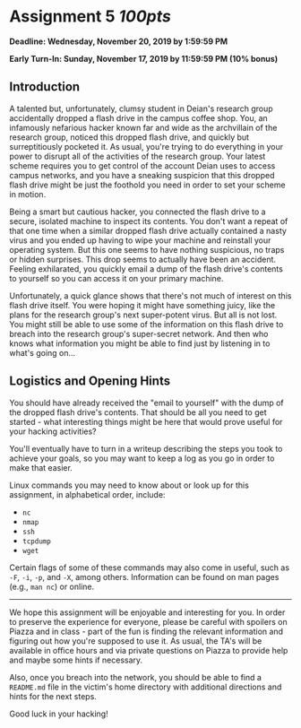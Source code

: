 # Assignment 5 *100pts*

**Deadline: Wednesday, November 20, 2019 by 1:59:59 PM**

**Early Turn-In: Sunday, November 17, 2019 by 11:59:59 PM (10% bonus)**

## Introduction

A talented but, unfortunately, clumsy student in Deian's research group accidentally dropped a flash drive in the campus coffee shop.  You, an infamously nefarious hacker known far and wide as the archvillain of the research group, noticed this dropped flash drive, and quickly but surreptitiously pocketed it.  As usual, you're trying to do everything in your power to disrupt all of the activities of the research group. Your latest scheme requires you to get control of the account Deian uses to access campus networks, and you have a sneaking suspicion that this dropped flash drive might be just the foothold you need in order to set your scheme in motion.

Being a smart but cautious hacker, you connected the flash drive to a secure, isolated machine to inspect its contents.  You don't want a repeat of that one time when a similar dropped flash drive actually contained a nasty virus and you ended up having to wipe your machine and reinstall your operating system.  But this one seems to have nothing suspicious, no traps or hidden surprises.  This drop seems to actually have been an accident.  Feeling exhilarated, you quickly email a dump of the flash drive's contents to yourself so you can access it on your primary machine.

Unfortunately, a quick glance shows that there's not much of interest on this flash drive itself.  You were hoping it might have something juicy, like the plans for the research group's next super-potent virus.  But all is not lost.  You might still be able to use some of the information on this flash drive to breach into the research group's super-secret network.  And then who knows what information you might be able to find just by listening in to what's going on...

## Logistics and Opening Hints

You should have already received the "email to yourself" with the dump of the dropped flash drive's contents.  That should be all you need to get started - what interesting things might be here that would prove useful for your hacking activities?

You'll eventually have to turn in a writeup describing the steps you took to achieve your goals, so you may want to keep a log as you go in order to make that easier.

Linux commands you may need to know about or look up for this assignment, in alphabetical order, include:
  - `nc`
  - `nmap`
  - `ssh`
  - `tcpdump`
  - `wget`

Certain flags of some of these commands may also come in useful, such as `-F`, `-i`, `-p`, and `-X`, among others. Information can be found on man pages (e.g., `man nc`) or online.

---

We hope this assignment will be enjoyable and interesting for you.  In order to preserve the experience for everyone, please be careful with spoilers on Piazza and in class - part of the fun is finding the relevant information and figuring out how you're supposed to use it.  As usual, the TA's will be available in office hours and via private questions on Piazza to provide help and maybe some hints if necessary.

Also, once you breach into the network, you should be able to find a `README.md` file in the victim's home directory with additional directions and hints for the next steps.

Good luck in your hacking!
